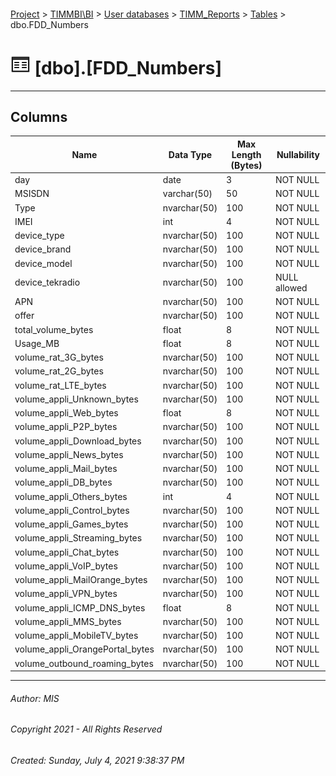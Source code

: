 #### 

[Project](../../../../index.md) > [TIMMBI\\BI](../../../index.md) > [User databases](../../index.md) > [TIMM_Reports](../index.md) > [Tables](Tables.md) > dbo.FDD_Numbers

# ![Tables](../../../../Images/Table32.png) [dbo].[FDD_Numbers]

---

## <a name="#columns"></a>Columns

| Name | Data Type | Max Length (Bytes) | Nullability |
|---|---|---|---|
| day | date | 3 | NOT NULL |
| MSISDN | varchar(50) | 50 | NOT NULL |
| Type | nvarchar(50) | 100 | NOT NULL |
| IMEI | int | 4 | NOT NULL |
| device_type | nvarchar(50) | 100 | NOT NULL |
| device_brand | nvarchar(50) | 100 | NOT NULL |
| device_model | nvarchar(50) | 100 | NOT NULL |
| device_tekradio | nvarchar(50) | 100 | NULL allowed |
| APN | nvarchar(50) | 100 | NOT NULL |
| offer | nvarchar(50) | 100 | NOT NULL |
| total_volume_bytes | float | 8 | NOT NULL |
| Usage_MB | float | 8 | NOT NULL |
| volume_rat_3G_bytes | nvarchar(50) | 100 | NOT NULL |
| volume_rat_2G_bytes | nvarchar(50) | 100 | NOT NULL |
| volume_rat_LTE_bytes | nvarchar(50) | 100 | NOT NULL |
| volume_appli_Unknown_bytes | nvarchar(50) | 100 | NOT NULL |
| volume_appli_Web_bytes | float | 8 | NOT NULL |
| volume_appli_P2P_bytes | nvarchar(50) | 100 | NOT NULL |
| volume_appli_Download_bytes | nvarchar(50) | 100 | NOT NULL |
| volume_appli_News_bytes | nvarchar(50) | 100 | NOT NULL |
| volume_appli_Mail_bytes | nvarchar(50) | 100 | NOT NULL |
| volume_appli_DB_bytes | nvarchar(50) | 100 | NOT NULL |
| volume_appli_Others_bytes | int | 4 | NOT NULL |
| volume_appli_Control_bytes | nvarchar(50) | 100 | NOT NULL |
| volume_appli_Games_bytes | nvarchar(50) | 100 | NOT NULL |
| volume_appli_Streaming_bytes | nvarchar(50) | 100 | NOT NULL |
| volume_appli_Chat_bytes | nvarchar(50) | 100 | NOT NULL |
| volume_appli_VoIP_bytes | nvarchar(50) | 100 | NOT NULL |
| volume_appli_MailOrange_bytes | nvarchar(50) | 100 | NOT NULL |
| volume_appli_VPN_bytes | nvarchar(50) | 100 | NOT NULL |
| volume_appli_ICMP_DNS_bytes | float | 8 | NOT NULL |
| volume_appli_MMS_bytes | nvarchar(50) | 100 | NOT NULL |
| volume_appli_MobileTV_bytes | nvarchar(50) | 100 | NOT NULL |
| volume_appli_OrangePortal_bytes | nvarchar(50) | 100 | NOT NULL |
| volume_outbound_roaming_bytes | nvarchar(50) | 100 | NOT NULL |


---

###### Author:  MIS

###### Copyright 2021 - All Rights Reserved

###### Created: Sunday, July 4, 2021 9:38:37 PM

